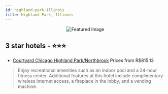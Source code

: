 ```yaml
---
id: highland-park-illinois
title: Highland Park, Illinois
---
```


<center><img src="https://i.travelapi.com/hotels/1000000/30000/20100/20066/e06e6085_z.jpg" alt="Featured Image" /></center>


##  3 star hotels - ⭐️⭐️⭐️

-    [Courtyard Chicago Highland Park/Northbrook](https://us.hurb.com/hotels/highland-park/courtyard-chicago-highland-park-northbrook-JNP-JP180251?cmp=18055) Prices from R$815.13
   > Enjoy recreational amenities such as an indoor pool and a 24-hour fitness center. Additional features at this hotel include complimentary wireless Internet access, a fireplace in the lobby, and a vending machine.
